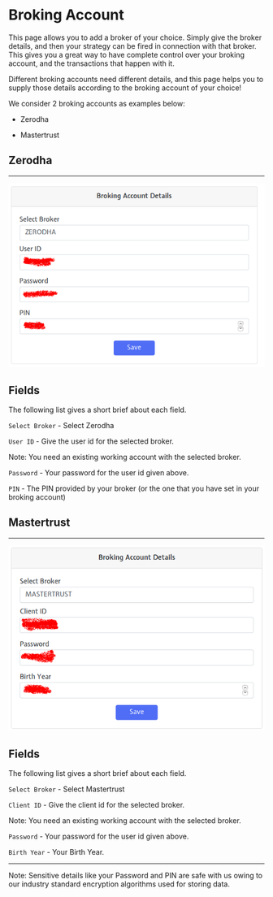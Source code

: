 # Broking Account

This page allows you to add a broker of your choice. Simply give the broker details, and then your strategy can be fired in connection with that broker. This gives you a great way to have complete control over your broking account, and the transactions that happen with it. 

Different broking accounts need different details, and this page helps you to supply those details according to the broking account of your choice!

We consider 2 broking accounts as examples below:

* Zerodha

* Mastertrust

## Zerodha
---

![Broking](imgs/broking.png)

## Fields
The following list gives a short brief about each field.

`Select Broker` - Select Zerodha

`User ID` - Give the user id for the selected broker.

Note: You need an existing working account with the selected broker.

`Password` - Your password for the user id given above.

`PIN` - The PIN provided by your broker (or the one that you have set in your broking account)

## Mastertrust
---

![Master](imgs/mastertrust.png)

## Fields
The following list gives a short brief about each field.

`Select Broker` - Select Mastertrust

`Client ID` - Give the client id for the selected broker.

Note: You need an existing working account with the selected broker.

`Password` - Your password for the user id given above.

`Birth Year` - Your Birth Year.

---

Note: Sensitive details like your Password and PIN are safe with us owing to our industry standard encryption algorithms used for storing data.